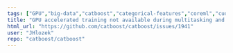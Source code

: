 ```yaml
---
tags: ["GPU","big-data","catboost","categorical-features","coreml","cuda","data-mining","data-science","decision-trees","feature-request","gbdt","gbm","gpu","gpu-computing","gradient-boosting","kaggle","machine-learning","python","r","tutorial"]
title: "GPU accelerated training not available during multitasking and model retraining"
html_url: "https://github.com/catboost/catboost/issues/1941"
user: "JHlozek"
repo: "catboost/catboost"
---
```


